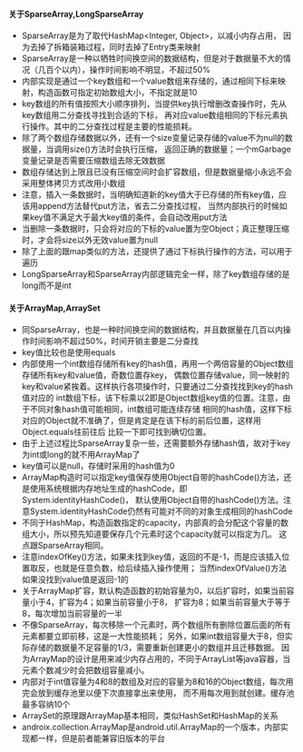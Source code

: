 #### 关于SparseArray,LongSparseArray
- SparseArray是为了取代HashMap<Integer, Object>，以减小内存占用，
    因为去掉了拆箱装箱过程，同时去掉了Entry类来映射
- SparseArray是一种以牺牲时间换空间的数据结构，但是对于数据量不大的情况（几百个以内），操作时间影响不明显，不超过50%
- 内部实现是通过一个key数组和一个value数组来存储的，通过相同下标来映射，构造函数可指定初始数组大小，不指定就是10
- key数组的所有值按照大小顺序排列，当提供key执行增删改查操作时，先从key数组用二分查找寻找到合适的下标，
    再对应value数组相同的下标元素执行操作。其中的二分查找过程是主要的性能损耗。
- 除了两个数组存储数据以外，还有一个size变量记录存储的value不为null的数据量，当调用size()方法时会执行压缩，
    返回正确的数据量；一个mGarbage变量记录是否需要压缩数组去除无效数据
- 数组存储达到上限且已没有压缩空间时会扩容数组，但是数据量缩小永远不会采用整体拷贝方式改用小数组
- 注意，插入一条数据时，当明确知道新的key值大于已存储的所有key值，应该用append方法替代put方法，省去二分查找过程，
    当然内部执行的时候如果key值不满足大于最大key值的条件，会自动改用put方法
- 当删除一条数据时，只会将对应的下标的value置为空Object；真正整理压缩时，才会将size以外无效value置为null
- 除了上面的跟map类似的方法，还提供了通过下标执行操作的方法，可以用于遍历
- LongSparseArray和SparseArray内部逻辑完全一样，除了key数组存储的是long而不是int

#### 关于ArrayMap,ArraySet
- 同SparseArray，也是一种时间换空间的数据结构，并且数据量在几百以内操作时间影响不超过50%，时间开销主要是二分查找
- key值比较也是使用equals
- 内部使用一个int数组存储所有key的hash值，再用一个两倍容量的Object数组存储所有key和value值，奇数位置存key，
    偶数位置存储value，同一映射的key和value紧挨着。这样执行各项操作时，只要通过二分查找找到key的hash值对应的
    int数组下标，该下标乘以2即是Object数组key值的位置。注意，由于不同对象hash值可能相同，int数组可能连续存储
    相同的hash值，这样下标对应的Object就不准确了，但是肯定是在该下标的前后位置，这样用Object.equals往前往后
    比较一下即可找到确切位置。
- 由于上述过程比SparseArray复杂一些，还需要额外存储hash值，故对于key为int或long的就不用ArrayMap了
- key值可以是null，存储时采用的hash值为0
- ArrayMap构造时可以指定key值保存使用Object自带的hashCode()方法，还是使用系统根据内存地址生成的hashCode，即System.identityHashCode()，
    默认使用Object自带的hashCode()方法。注意System.identityHashCode仍然有可能对不同的对象生成相同的hashCode
- 不同于HashMap，构造函数指定的capacity，内部真的会分配这个容量的数组大小，所以预先知道要保存几个元素时这个capacity就可以指定为几。
  这点跟SparseArray相同。
- 注意indexOfKey()方法，如果未找到key值，返回的不是-1，而是应该插入位置取反，也就是任意负数，给后续插入操作使用；
    当然indexOfValue()方法如果没找到value值是返回-1的
- 关于ArrayMap扩容，默认构造函数的初始容量为0，以后扩容时，如果当前容量小于4，扩容为4；如果当前容量小于8，
    扩容为8；如果当前容量大于等于8，每次增加当前容量的一半
- 不像SparseArray，每次移除一个元素时，两个数组所有删除位置后面的所有元素都要立即前移，这是一大性能损耗；
    另外，如果int数组容量大于8，但实际存储的数据量不足容量的1/3，需要重新创建更小的数组并且迁移数据。
    因为ArrayMap的设计是用来减少内存占用的，不同于ArrayList等java容器，当元素个数减少时会把数组容量减小。
- 内部对于int值容量为4和8的数组及对应的容量为8和16的Object数组，每次用完会放到缓存池里以便下次直接拿出来使用，
    而不用每次用到就创建。缓存池最多容纳10个
- ArraySet的原理跟ArrayMap基本相同，类似HashSet和HashMap的关系
- androix.collection.ArrayMap是android.util.ArrayMap的一个版本，内部实现都一样，但是前者能兼容旧版本的平台
